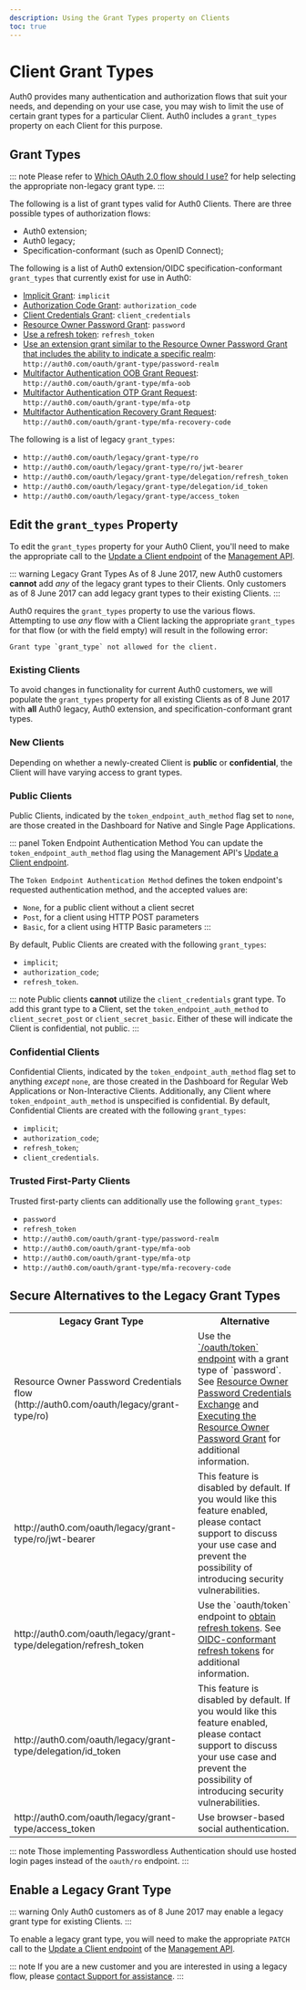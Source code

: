 ```yaml
---
description: Using the Grant Types property on Clients
toc: true
---
```

# Client Grant Types

Auth0 provides many authentication and authorization flows that suit your needs, and depending on your use case, you may wish to limit the use of certain grant types for a particular Client. Auth0 includes a `grant_types` property on each Client for this purpose.

## Grant Types

::: note
Please refer to [Which OAuth 2.0 flow should I use?](https://auth0.com/docs/api-auth/which-oauth-flow-to-use) for help selecting the appropriate non-legacy grant type.
:::

The following is a list of grant types valid for Auth0 Clients. There are three possible types of authorization flows:

* Auth0 extension;
* Auth0 legacy;
* Specification-conformant (such as OpenID Connect);

The following is a list of Auth0 extension/OIDC specification-conformant `grant_types` that currently exist for use in Auth0:

* [Implicit Grant](/api-auth/grant/implicit): `implicit`
* [Authorization Code Grant](/api-auth/grant/authorization-code): `authorization_code`
* [Client Credentials Grant](/api-auth/grant/client-credentials): `client_credentials`
* [Resource Owner Password Grant](/api-auth/grant/password): `password`
* [Use a refresh token](/tokens/refresh-token/current#use-a-refresh-token): `refresh_token`
* [Use an extension grant similar to the Resource Owner Password Grant that includes the ability to indicate a specific realm](/api-auth/grant/password#realm-support): `http://auth0.com/oauth/grant-type/password-realm`
* [Multifactor Authentication OOB Grant Request](/api-auth/tutorials/multifactor-resource-owner-password#mfa-oob-grant-request): `http://auth0.com/oauth/grant-type/mfa-oob`
* [Multifactor Authentication OTP Grant Request](/api-auth/tutorials/multifactor-resource-owner-password#mfa-otp-grant-request): `http://auth0.com/oauth/grant-type/mfa-otp`
* [Multifactor Authentication Recovery Grant Request](/api-auth/tutorials/multifactor-resource-owner-password#mfa-recovery-grant-request): `http://auth0.com/oauth/grant-type/mfa-recovery-code`

The following is a list of legacy `grant_types`:

* `http://auth0.com/oauth/legacy/grant-type/ro`
* `http://auth0.com/oauth/legacy/grant-type/ro/jwt-bearer`
* `http://auth0.com/oauth/legacy/grant-type/delegation/refresh_token`
* `http://auth0.com/oauth/legacy/grant-type/delegation/id_token`
* `http://auth0.com/oauth/legacy/grant-type/access_token`

## Edit the `grant_types` Property

To edit the `grant_types` property for your Auth0 Client, you'll need to make the appropriate call to the [Update a Client endpoint](/api/management/v2#!/Clients/patch_clients_by_id) of the [Management API](/api/management/v2).

::: warning Legacy Grant Types
As of 8 June 2017, new Auth0 customers **cannot** add *any* of the legacy grant types to their Clients. Only customers as of 8 June 2017 can add legacy grant types to their existing Clients.
:::

Auth0 requires the `grant_types` property to use the various flows. Attempting to use *any* flow with a Client lacking the appropriate `grant_types` for that flow (or with the field empty) will result in the following error:

```text
Grant type `grant_type` not allowed for the client.
```

### Existing Clients

To avoid changes in functionality for current Auth0 customers, we will populate the `grant_types` property for all existing Clients as of 8 June 2017 with **all** Auth0 legacy, Auth0 extension, and specification-conformant grant types.

### New Clients

Depending on whether a newly-created Client is **public** or **confidential**, the Client will have varying access to grant types.

### Public Clients

Public Clients, indicated by the `token_endpoint_auth_method` flag set to `none`, are those created in the Dashboard for Native and Single Page Applications. 

::: panel Token Endpoint Authentication Method
You can update the `token_endpoint_auth_method` flag using the Management API's [Update a Client endpoint](/api/management/v2#!/Clients/patch_clients_by_id).

The `Token Endpoint Authentication Method` defines the token endpoint's requested authentication method, and the accepted values are:

* `None`, for a public client without a client secret
* `Post`, for a client using HTTP POST parameters
* `Basic`, for a client using HTTP Basic parameters 
:::

By default, Public Clients are created with the following `grant_types`:

* `implicit`;
* `authorization_code`;
* `refresh_token`.

::: note
Public clients **cannot** utilize the `client_credentials` grant type. To add this grant type to a Client, set the `token_endpoint_auth_method` to `client_secret_post` or `client_secret_basic`. Either of these will indicate the Client is confidential, not public.
:::

### Confidential Clients

Confidential Clients, indicated by the `token_endpoint_auth_method` flag set to anything *except* `none`, are those created in the Dashboard for Regular Web Applications or Non-Interactive Clients. Additionally, any Client where `token_endpoint_auth_method` is unspecified is confidential. By default, Confidential Clients are created with the following `grant_types`:


* `implicit`;
* `authorization_code`;
* `refresh_token`;
* `client_credentials`.

### Trusted First-Party Clients

Trusted first-party clients can additionally use the following `grant_types`:

* `password`
* `refresh_token`
* `http://auth0.com/oauth/grant-type/password-realm`
* `http://auth0.com/oauth/grant-type/mfa-oob`
* `http://auth0.com/oauth/grant-type/mfa-otp`
* `http://auth0.com/oauth/grant-type/mfa-recovery-code`

## Secure Alternatives to the Legacy Grant Types

<!-- markdownlint-disable MD033 -->

<table class="table">
  <tr>
    <th>Legacy Grant Type</th>
    <th>Alternative</th>
  </tr>
  <tr>
    <td>Resource Owner Password Credentials flow (http://auth0.com/oauth/legacy/grant-type/ro)</td>
    <td>Use the <a href="/api/authentication#authorization-code">`/oauth/token` endpoint</a> with a grant type of `password`. See <a href="/api-auth/tutorials/adoption/password">Resource Owner Password Credentials Exchange</a> and <a href="/api-auth/tutorials/password-grant">Executing the Resource Owner Password Grant</a> for additional information.</td>
  </tr>
  <tr>
    <td>http://auth0.com/oauth/legacy/grant-type/ro/jwt-bearer</td>
    <td>This feature is disabled by default. If you would like this feature enabled, please contact support to discuss your use case and prevent the possibility of introducing security vulnerabilities.</td>
  </tr>
  <tr>
    <td>http://auth0.com/oauth/legacy/grant-type/delegation/refresh_token</td>
    <td>Use the `oauth/token` endpoint to <a href="/api-auth/tutorials/adoption/refresh-tokens">obtain refresh tokens</a>. See <a href="/api-auth/tutorials/adoption/refresh-tokens">OIDC-conformant refresh tokens</a> for additional information.</td>
  </tr>
  <tr>
    <td>http://auth0.com/oauth/legacy/grant-type/delegation/id_token</td>
    <td>This feature is disabled by default. If you would like this feature enabled, please contact support to discuss your use case and prevent the possibility of introducing security vulnerabilities.</td>
  </tr>
  <tr>
    <td>http://auth0.com/oauth/legacy/grant-type/access_token</td>
    <td>Use browser-based social authentication.</td>
  </tr>
</table>

<!-- markdownlint-enable MD033 -->

::: note
Those implementing Passwordless Authentication should use hosted login pages instead of the `oauth/ro` endpoint.
:::

## Enable a Legacy Grant Type

::: warning
Only Auth0 customers as of 8 June 2017 may enable a legacy grant type for existing Clients.
:::

To enable a legacy grant type, you will need to make the appropriate `PATCH` call to the [Update a Client endpoint](/api/management/v2#!/Clients/patch_clients_by_id) of the [Management API](/api/management/v2).

::: note
If you are a new customer and you are interested in using a legacy flow, please [contact Support for assistance](https://support.auth0.com/).
:::
